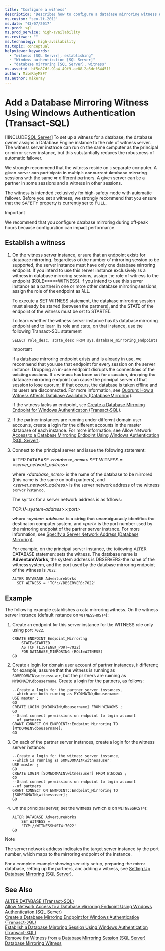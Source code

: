 ```yaml
---
title: "Configure a witness"
description: "Describes how to configure a database mirroring witness with windows authentication using Transact-SQL. "
ms.custom: "seo-lt-2019"
ms.date: "03/07/2017"
ms.prod: sql
ms.prod_service: high-availability
ms.reviewer: ""
ms.technology: high-availability
ms.topic: conceptual
helpviewer_keywords: 
  - "witness [SQL Server], establishing"
  - "Windows authentication [SQL Server]"
  - "database mirroring [SQL Server], witness"
ms.assetid: bf5e87df-91a4-49f9-ae88-2a6dcf644510
author: MikeRayMSFT
ms.author: mikeray
---
```

# Add a Database Mirroring Witness Using Windows Authentication (Transact-SQL)
 [!INCLUDE [SQL Server](../../includes/applies-to-version/sqlserver.md)]
  To set up a witness for a database, the database owner assigns a Database Engine instance to the role of witness server. The witness server instance can run on the same computer as the principal or mirror server instance, but this substantially reduces the robustness of automatic failover.  
  
 We strongly recommend that the witness reside on a separate computer. A given server can participate in multiple concurrent database mirroring sessions with the same or different partners. A given server can be a partner in some sessions and a witness in other sessions.  
  
 The witness is intended exclusively for high-safety mode with automatic failover. Before you set a witness, we strongly recommend that you ensure that the SAFETY property is currently set to FULL.  
  
> [!IMPORTANT]  
>  We recommend that you configure database mirroring during off-peak hours because configuration can impact performance.  
  
## Establish a witness  
  
1.  On the witness server instance, ensure that an endpoint exists for database mirroring. Regardless of the number of mirroring session to be supported, the server instance must have only one database mirroring endpoint. If you intend to use this server instance exclusively as a witness in database mirroring sessions, assign the role of witness to the endpoint (ROLE**=**WITNESS). If you intend to use this server instance as a partner in one or more other database mirroring sessions, assign the role of the endpoint as ALL.  
  
     To execute a SET WITNESS statement, the database mirroring session must already be started (between the partners), and the STATE of the endpoint of the witness must be set to STARTED.  
  
     To learn whether the witness server instance has its database mirroring endpoint and to learn its role and state, on that instance, use the following Transact-SQL statement:  
  
    ```  
    SELECT role_desc, state_desc FROM sys.database_mirroring_endpoints  
    ```  
  
    > [!IMPORTANT]  
    >  If a database mirroring endpoint exists and is already in use, we recommend that you use that endpoint for every session on the server instance. Dropping an in-use endpoint disrupts the connections of the existing sessions. If a witness has been set for a session, dropping the database mirroring endpoint can cause the principal server of that session to lose quorum; if that occurs, the database is taken offline and its users are disconnected. For more information, see [Quorum: How a Witness Affects Database Availability &#40;Database Mirroring&#41;](../../database-engine/database-mirroring/quorum-how-a-witness-affects-database-availability-database-mirroring.md).  
  
     If the witness lacks an endpoint, see [Create a Database Mirroring Endpoint for Windows Authentication &#40;Transact-SQL&#41;](../../database-engine/database-mirroring/create-a-database-mirroring-endpoint-for-windows-authentication-transact-sql.md).  
  
2.  If the partner instances are running under different domain user accounts, create a login for the different accounts in the master database of each instance. For more information, see [Allow Network Access to a Database Mirroring Endpoint Using Windows Authentication &#40;SQL Server&#41;](../../database-engine/database-mirroring/database-mirroring-allow-network-access-windows-authentication.md).  
  
3.  Connect to the principal server and issue the following statement:  
  
     ALTER DATABASE *<database_name>* SET WITNESS **=**_<server_network_address>_  
  
     where *<database_name>* is the name of the database to be mirrored (this name is the same on both partners), and *<server_network_address>* is the server network address of the witness server instance.  
  
     The syntax for a server network address is as follows:  
  
     TCP<b>://</b>_\<system-address>_<b>:</b>_\<port>_  
  
     where \<*system-address>* is a string that unambiguously identifies the destination computer system, and \<*port>* is the port number used by the mirroring endpoint of the partner server instance. For more information, see [Specify a Server Network Address &#40;Database Mirroring&#41;](../../database-engine/database-mirroring/specify-a-server-network-address-database-mirroring.md).  
  
     For example, on the principal server instance, the following ALTER DATABASE statement sets the witness. The database name is **AdventureWorks**, the system address is DBSERVER3-the name of the witness system, and the port used by the database mirroring endpoint of the witness is `7022`:  
  
    ```  
    ALTER DATABASE AdventureWorks   
      SET WITNESS = 'TCP://DBSERVER3:7022'  
    ```  
  
## Example  
 The following example establishes a data mirroring witness. On the witness server instance (default instance on `WITNESSHOST4`):  
  
1.  Create an endpoint for this server instance for the WITNESS role only using port `7022`.  
  
    ```  
    CREATE ENDPOINT Endpoint_Mirroring  
        STATE=STARTED   
        AS TCP (LISTENER_PORT=7022)   
        FOR DATABASE_MIRRORING (ROLE=WITNESS)  
    GO  
    ```  
  
2.  Create a login for domain user account of partner instances, if different; for example, assume that the witness is running as `SOMEDOMAIN\witnessuser`, but the partners are running as `MYDOMAIN\dbousername`. Create a login for the partners, as follows:  
  
    ```  
    --Create a login for the partner server instances,  
    --which are both running as MYDOMAIN\dbousername:  
    USE master ;  
    GO  
    CREATE LOGIN [MYDOMAIN\dbousername] FROM WINDOWS ;  
    GO  
    --Grant connect permissions on endpoint to login account   
    --of partners  
    GRANT CONNECT ON ENDPOINT::Endpoint_Mirroring TO [MYDOMAIN\dbousername];  
    GO  
    ```  
  
3.  On each of the partner server instances, create a login for the witness server instance:  
  
    ```  
    --Create a login for the witness server instance,  
    --which is running as SOMEDOMAIN\witnessuser:  
    USE master ;  
    GO  
    CREATE LOGIN [SOMEDOMAIN\witnessuser] FROM WINDOWS ;  
    GO  
    --Grant connect permissions on endpoint to login account   
    --of partners  
    GRANT CONNECT ON ENDPOINT::Endpoint_Mirroring TO [SOMEDOMAIN\witnessuser];  
    GO  
    ```  
  
4.  On the principal server, set the witness (which is on `WITNESSHOST4`):  
  
    ```  
    ALTER DATABASE AdventureWorks   
        SET WITNESS =   
        'TCP://WITNESSHOST4:7022'  
    GO  
    ```  
  
> [!NOTE]  
>  The server network address indicates the target server instance by the port number, which maps to the mirroring endpoint of the instance.  
  
 For a complete example showing security setup, preparing the mirror database, setting up the partners, and adding a witness, see [Setting Up Database Mirroring &#40;SQL Server&#41;](../../database-engine/database-mirroring/setting-up-database-mirroring-sql-server.md).  
  
## See Also  
 [ALTER DATABASE &#40;Transact-SQL&#41;](../../t-sql/statements/alter-database-transact-sql.md)   
 [Allow Network Access to a Database Mirroring Endpoint Using Windows Authentication &#40;SQL Server&#41;](../../database-engine/database-mirroring/database-mirroring-allow-network-access-windows-authentication.md)   
 [Create a Database Mirroring Endpoint for Windows Authentication &#40;Transact-SQL&#41;](../../database-engine/database-mirroring/create-a-database-mirroring-endpoint-for-windows-authentication-transact-sql.md)   
 [Establish a Database Mirroring Session Using Windows Authentication &#40;Transact-SQL&#41;](../../database-engine/database-mirroring/database-mirroring-establish-session-windows-authentication.md)   
 [Remove the Witness from a Database Mirroring Session &#40;SQL Server&#41;](../../database-engine/database-mirroring/remove-the-witness-from-a-database-mirroring-session-sql-server.md)   
 [Database Mirroring Witness](../../database-engine/database-mirroring/database-mirroring-witness.md)  
  
  
